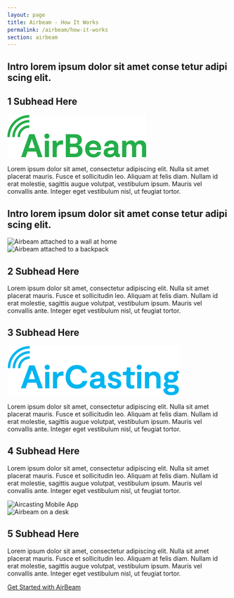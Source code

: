 ```yaml
---
layout: page
title: Airbeam - How It Works
permalink: /airbeam/how-it-works
section: airbeam
---
```

<section class="panel arc-background arc-background--right-teal-light arc-background--how-it-works">
  <div class="split--50 split--padding-right split--order-secondary">
    <h1 class="heading heading--large u--gray-text u--mobile-hidden">
      Intro lorem ipsum dolor sit amet conse tetur adipi scing elit.
    </h1>
    <article class="container--narrow u--margin-top-huge">
      <h2 class="heading heading--medium">
        <span class="heading--underlined">1</span>
        <span class="heading--capitilized">Subhead Here</span>
      </h2>
      <img class="logo logo--body" alt="Airbeam logo" src="/assets/img/svg/Airbeam-Logo-Body.svg" />
      <p class="p--body">
        Lorem ipsum dolor sit amet, consectetur adipiscing elit. Nulla sit amet placerat mauris. Fusce et sollicitudin leo. Aliquam at felis diam. Nullam id erat molestie, sagittis augue volutpat, vestibulum ipsum. Mauris vel convallis ante. Integer eget vestibulum nisl, ut feugiat tortor.
      </p>
    </article>
  </div>

  <div class="split--50 u--align-right">
    <h1 class="heading heading--large u--gray-text page-title u--tablet-hidden">
      Intro lorem ipsum dolor sit amet conse tetur adipi scing elit.
    </h1>
    <img src="{{ site.produrl | append: "/assets/img/airbeam-howitworks-01.jpg" }}" alt="Airbeam attached to a wall at home" class="img" />
  </div>
</section>

<section class="panel">
  <div class="split--50 split--padding-right">
    <img
      src="{{ site.produrl | append: "/assets/img/airbeam-howitworks-02.jpg" }}"
      alt="Airbeam attached to a backpack"
      class="img img--margin-top"
    />
  </div>

  <div class="split--50">
    <article class="container--narrow container--centered">
      <h2 class="heading heading--medium">
        <span class="heading--underlined">2</span>
        <span class="heading--capitilized">Subhead Here</span>
      </h2>
      <p class="p--body">
        Lorem ipsum dolor sit amet, consectetur adipiscing elit. Nulla sit amet placerat mauris. Fusce et sollicitudin leo. Aliquam at felis diam. Nullam id erat molestie, sagittis augue volutpat, vestibulum ipsum. Mauris vel convallis ante. Integer eget vestibulum nisl, ut feugiat tortor.
      </p>
    </article>
  </div>
</section>

<section class="panel">
  <div class="split--50 split--padding-right split--order-secondary">
    <article class="container--narrow">
      <h2 class="heading heading--medium">
        <span class="heading--underlined heading--underlined--ac">3</span>
        <span class="heading--capitilized">Subhead Here</span>
      </h2>
      <img class="logo logo--body" }}" alt="Aircasting logo" src="/assets/img/svg/Aircasting-Logo-Body.svg" />
      <p class="p--body">
        Lorem ipsum dolor sit amet, consectetur adipiscing elit. Nulla sit amet placerat mauris. Fusce et sollicitudin leo. Aliquam at felis diam. Nullam id erat molestie, sagittis augue volutpat, vestibulum ipsum. Mauris vel convallis ante. Integer eget vestibulum nisl, ut feugiat tortor.
      </p>
    </article>
    <article class="container--narrow u--margin-top-big">
      <h2 class="heading heading--medium">
        <span class="heading--underlined heading--underlined--ac">4</span>
        <span class="heading--capitilized">Subhead Here</span>
      </h2>
      <p class="p--body">
        Lorem ipsum dolor sit amet, consectetur adipiscing elit. Nulla sit amet placerat mauris. Fusce et sollicitudin leo. Aliquam at felis diam. Nullam id erat molestie, sagittis augue volutpat, vestibulum ipsum. Mauris vel convallis ante. Integer eget vestibulum nisl, ut feugiat tortor.
      </p>
    </article>
  </div>
  <div class="split--50">
    <img
      src="{{ site.produrl | append: "/assets/img/airbeam-howitworks-04-app-placeholder-.png" }}"
      alt="Aircasting Mobile App"
      class="img img--margin-top"
    />
  </div>
</section>

<section class="panel">
  <div class="split--50 split--padding-right">
    <img
      src="{{ site.produrl | append: "/assets/img/airbeam-howitworks-05.jpg" }}"
      alt="Airbeam on a desk"
      class="img"
    />
  </div>
  <div class="split--50">
    <article class="container--narrow container--centered">
      <h2 class="heading heading--medium">
        <span class="heading--underlined">5</span>
        <span class="heading--capitilized">Subhead Here</span>
      </h2>
      <p class="p--body">
        Lorem ipsum dolor sit amet, consectetur adipiscing elit. Nulla sit amet placerat mauris. Fusce et sollicitudin leo. Aliquam at felis diam. Nullam id erat molestie, sagittis augue volutpat, vestibulum ipsum. Mauris vel convallis ante. Integer eget vestibulum nisl, ut feugiat tortor.
      </p>
      <div class="u--align-center">
        <a href="/airbeam/buy-it-now" class="badge-link badge-link--hm">
          <span class="u--vertically-centered">Get Started with AirBeam</span>
        </a>
      </div>
    </article>
  </div>
</section>
